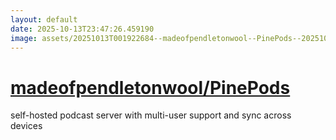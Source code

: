 ```yaml
---
layout: default
date: 2025-10-13T23:47:26.459190
image: assets/20251013T001922684--madeofpendletonwool--PinePods--20251013T002529421--cropped.png
---
```


# [madeofpendletonwool/PinePods](https://github.com/madeofpendletonwool/PinePods)

self-hosted podcast server with multi-user support and sync across devices
